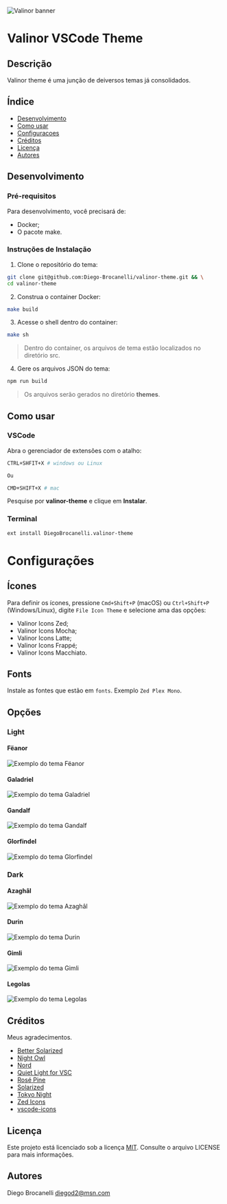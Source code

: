 ![Valinor banner](https://raw.githubusercontent.com/Diego-Brocanelli/valinor-theme/refs/heads/main/assets/valinor-banner.png)

# Valinor VSCode Theme

## Descrição

Valinor theme é uma junção de deiversos temas já consolidados.

## Índice

- [Desenvolvimento](#desenvolvimento)
- [Como usar](#como-usar)
- [Configuracoes](#configurações)
- [Créditos](#créditos)
- [Licença](#licença)
- [Autores](#autores)

## Desenvolvimento

### Pré-requisitos

Para desenvolvimento, você precisará de:

- Docker;
- O pacote make.

### Instruções de Instalação

1. Clone o repositório do tema:

```bash
git clone git@github.com:Diego-Brocanelli/valinor-theme.git && \
cd valinor-theme
```

2. Construa o container Docker:

```bash
make build
```

3. Acesse o shell dentro do container:

```bash
make sh
```

> Dentro do container, os arquivos de tema estão localizados no diretório src.

4. Gere os arquivos JSON do tema:

```bash
npm run build
```

> Os arquivos serão gerados no diretório **themes**.

## Como usar

### VSCode

Abra o gerenciador de extensões com o atalho:

```bash
CTRL+SHFIT+X # windows ou Linux

Ou

CMD+SHIFT+X # mac
```

Pesquise por **valinor-theme** e clique em **Instalar**.

### Terminal

```bash
ext install DiegoBrocanelli.valinor-theme
```

# Configurações

## Ícones

Para definir os ícones, pressione `Cmd+Shift+P` (macOS) ou `Ctrl+Shift+P` (Windows/Linux), digite `File Icon Theme` e selecione ama das opções:

- Valinor Icons Zed;
- Valinor Icons Mocha;
- Valinor Icons Latte;
- Valinor Icons Frappé;
- Valinor Icons Macchiato.

## Fonts

Instale as fontes que estão em `fonts`. Exemplo `Zed Plex Mono`.

## Opções

### Light

#### Fëanor

![Exemplo do tema Fëanor](https://github.com/Diego-Brocanelli/valinor-theme/raw/HEAD/assets/themes/feanor.png)

#### Galadriel

![Exemplo do tema Galadriel](https://github.com/Diego-Brocanelli/valinor-theme/raw/HEAD/assets/themes/galadriel.png)

#### Gandalf

![Exemplo do tema Gandalf](https://github.com/Diego-Brocanelli/valinor-theme/raw/HEAD/assets/themes/gandalf.png)

#### Glorfindel

![Exemplo do tema Glorfindel](https://github.com/Diego-Brocanelli/valinor-theme/raw/HEAD/assets/themes/glorfindel.png)

### Dark

#### Azaghâl

![Exemplo do tema Azaghâl](https://github.com/Diego-Brocanelli/valinor-theme/raw/HEAD/assets/themes/azaghal.png)

#### Durin

![Exemplo do tema Durin](https://github.com/Diego-Brocanelli/valinor-theme/raw/HEAD/assets/themes/durin.png)

#### Gimli

![Exemplo do tema Gimli](https://github.com/Diego-Brocanelli/valinor-theme/raw/HEAD/assets/themes/gimli.png)

#### Legolas

![Exemplo do tema Legolas](https://github.com/Diego-Brocanelli/valinor-theme/raw/HEAD/assets/themes/legolas.png)

## Créditos

Meus agradecimentos.

- [Better Solarized](https://marketplace.visualstudio.com/items?itemName=ginfuru.ginfuru-better-solarized-dark-theme)
- [Night Owl](https://marketplace.visualstudio.com/items?itemName=sdras.night-owl)
- [Nord](https://marketplace.visualstudio.com/items?itemName=arcticicestudio.nord-visual-studio-code)
- [Quiet Light for VSC](https://marketplace.visualstudio.com/items?itemName=onecrayon.theme-quietlight-vsc)
- [Rosé Pine](https://marketplace.visualstudio.com/items?itemName=mvllow.rose-pine)
- [Solarized](https://marketplace.visualstudio.com/items?itemName=ryanolsonx.solarized)
- [Tokyo Night](https://marketplace.visualstudio.com/items?itemName=enkia.tokyo-night)
- [Zed Icons](https://github.com/zed-industries/zed)
- [vscode-icons](https://github.com/catppuccin/vscode-icons)

## Licença

Este projeto está licenciado sob a licença [MIT](https://github.com/Diego-Brocanelli/valinor-theme/blob/main/LICENSE). Consulte o arquivo LICENSE para mais informações.

## Autores

Diego Brocanelli <diegod2@msn.com>